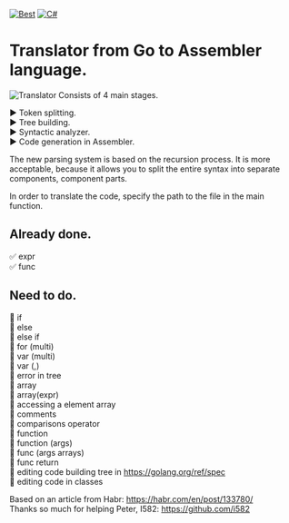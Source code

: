 [![Best](https://img.shields.io/badge/The%20best%20TRANSLATOR-GO-blue)](https://github.com/VasilevMaxim/TranslatorGo)
[![C#](https://img.shields.io/badge/Code%20Style-C%23-blueviolet)](https://docs.microsoft.com/en-us/dotnet/standard/design-guidelines/index?redirectedfrom=MSDN)
# Translator from Go to Assembler language.   


![Translator](https://sun9-37.userapi.com/c858032/v858032731/1890f7/F0RMRY0Npr4.jpg "GO")
Consists of 4 main stages.     

:arrow_forward: Token splitting.   
:arrow_forward: Tree building.    
:arrow_forward: Syntactic analyzer.   
:arrow_forward: Code generation in Assembler.   
      
The new parsing system is based on the recursion process. It is more acceptable, because it allows you to split the entire syntax into separate components, component parts.    

In order to translate the code, specify the path to the file in the main function.

## Already done.
:white_check_mark: expr       
:white_check_mark: func

## Need to do.

:black_square_button: if   
:black_square_button: else   
:black_square_button: else if    
:black_square_button: for (multi)    
:black_square_button: var (multi)         
:black_square_button: var (,)     
:black_square_button: error in tree    
:black_square_button: array    
:black_square_button: array(expr)     
:black_square_button: accessing a element array     
:black_square_button: comments       
:black_square_button: comparisons operator      
:black_square_button: function       
:black_square_button: function (args)      
:black_square_button: func (args arrays)       
:black_square_button: func return    
:black_square_button: editing code building tree in https://golang.org/ref/spec           
:black_square_button: editing code in classes           

Based on an article from Habr: https://habr.com/en/post/133780/     
Thanks so much for helping Peter, I582: https://github.com/i582
